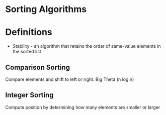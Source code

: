 <h1>Sorting Algorithms</h1>

# Definitions

* Stability - an algorithm that retains the order of same-value elements in the sorted list

## Comparison Sorting

Compare elements and shift to left or right. Big Theta (n log n)


## Integer Sorting

Compute position by determining how many elements are smaller or larger
